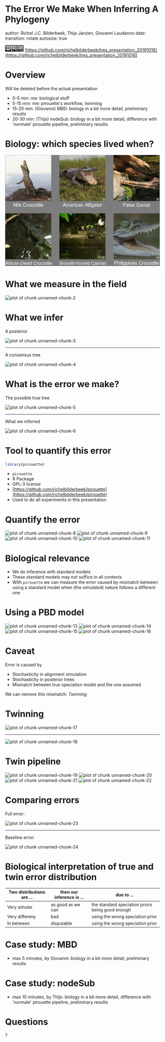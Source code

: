 <style>
.small-code pre code {
  font-size: 1em;
}
</style>

The Error We Make When Inferring A Phylogeny
========================================================
author: Richel J.C. Bilderbeek, Thijs Janzen, Giovanni Laudanno
date:
transition: rotate
autosize: true

![](CC-BY-NC-SA.png)
[https://github.com/richelbilderbeek/tres_presentation_20191016](https://github.com/richelbilderbeek/tres_presentation_20191016)




Overview
========================================================

Will be deleted before the actual presentation

 * 0-5 min: me: biological stuff
 * 5-15 min: me: pirouette's workflow, twinning
 * 15-20 min: (Giovanni) MBD: biology in a bit more detail, preliminary results
 * 20-30 min: (Thijs) nodeSub: biology in a bit more detail, difference with 'normale' pirouette pipeline, preliminary results

Biology: which species lived when?
========================================================

![](crocodilians.png)

What we measure in the field
========================================================

![plot of chunk unnamed-chunk-2](tres_presentation_20191016-figure/unnamed-chunk-2-1.png)

What we infer
========================================================

A posterior

![plot of chunk unnamed-chunk-3](tres_presentation_20191016-figure/unnamed-chunk-3-1.png)

***

A consensus tree

![plot of chunk unnamed-chunk-4](tres_presentation_20191016-figure/unnamed-chunk-4-1.png)

What is the error we make?
========================================================

The possible true tree

![plot of chunk unnamed-chunk-5](tres_presentation_20191016-figure/unnamed-chunk-5-1.png)

***

What we inferred

![plot of chunk unnamed-chunk-6](tres_presentation_20191016-figure/unnamed-chunk-6-1.png)

Tool to quantify this error
========================================================


```r
library(pirouette)
```

 * `pirouette`
 * R Package
 * GPL-3 license
 * [https://github.com/richelbilderbeek/pirouette](https://github.com/richelbilderbeek/pirouette)
 * Used to do all experiments in this presentation

Quantify the error
========================================================

![plot of chunk unnamed-chunk-8](tres_presentation_20191016-figure/unnamed-chunk-8-1.png)
![plot of chunk unnamed-chunk-9](tres_presentation_20191016-figure/unnamed-chunk-9-1.png)
![plot of chunk unnamed-chunk-10](tres_presentation_20191016-figure/unnamed-chunk-10-1.png)
![plot of chunk unnamed-chunk-11](tres_presentation_20191016-figure/unnamed-chunk-11-1.png)

Biological relevance
========================================================

 * We do inference with standard models
 * These standard models may not suffice in all contexts
 * With `pirouette` we can measure the error caused by mismatch
   between using a standard model when (the simulated) nature follows
   a different one



Using a PBD model
========================================================

![plot of chunk unnamed-chunk-13](tres_presentation_20191016-figure/unnamed-chunk-13-1.png)
![plot of chunk unnamed-chunk-14](tres_presentation_20191016-figure/unnamed-chunk-14-1.png)
![plot of chunk unnamed-chunk-15](tres_presentation_20191016-figure/unnamed-chunk-15-1.png)
![plot of chunk unnamed-chunk-16](tres_presentation_20191016-figure/unnamed-chunk-16-1.png)

Caveat
========================================================

Error is caused by
 * Stochasticity in alignment simulation
 * Stochasticity in posterior trees
 * Mismatch between true speciation model and the one assumed

We can remove this mismatch: *Twinning*

Twinning
========================================================

![plot of chunk unnamed-chunk-17](tres_presentation_20191016-figure/unnamed-chunk-17-1.png)

***

![plot of chunk unnamed-chunk-18](tres_presentation_20191016-figure/unnamed-chunk-18-1.png)

Twin pipeline
========================================================

![plot of chunk unnamed-chunk-19](tres_presentation_20191016-figure/unnamed-chunk-19-1.png)
![plot of chunk unnamed-chunk-20](tres_presentation_20191016-figure/unnamed-chunk-20-1.png)
![plot of chunk unnamed-chunk-21](tres_presentation_20191016-figure/unnamed-chunk-21-1.png)
![plot of chunk unnamed-chunk-22](tres_presentation_20191016-figure/unnamed-chunk-22-1.png)

Comparing errors
========================================================

Full error:

![plot of chunk unnamed-chunk-23](tres_presentation_20191016-figure/unnamed-chunk-23-1.png)

***

Baseline error:

![plot of chunk unnamed-chunk-24](tres_presentation_20191016-figure/unnamed-chunk-24-1.png)

Biological interpretation of true and twin error distribution
========================================================

Two distributions are ...|then our inference is ...|due to ...
-------------------------|-------------------------|----------------
Very simular             |as good as we can        |the standard speciation priors being good enough
Very differeny           |bad                      |using the wrong speciation prior
In between               |disputable               |using the wrong speciation prior

Case study: MBD
========================================================

 * max 5 minutes, by Giovanni: biology in a bit more detail, preliminary results

Case study: nodeSub
========================================================

 * max 10 minutes, by Thijs: biology in a bit more detail, difference with 'normale' pirouette pipeline, preliminary results

Questions
========================================================

?
